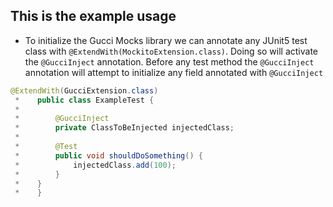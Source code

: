 ## This is the example usage
- To initialize the Gucci Mocks library we can annotate any JUnit5
test class with `@ExtendWith(MockitoExtension.class)`. Doing so will
activate the `@GucciInject` annotation. Before any test method
the `@GucciInject` annotation will attempt to initialize any field 
annotated with `@GucciInject`
```java
@ExtendWith(GucciExtension.class)
 *    public class ExampleTest {
 *
 *        @GucciInject
 *        private ClassToBeInjected injectedClass;
 *
 *        @Test
 *        public void shouldDoSomething() {
 *            injectedClass.add(100);
 *        }
 *    }
 *    }


```